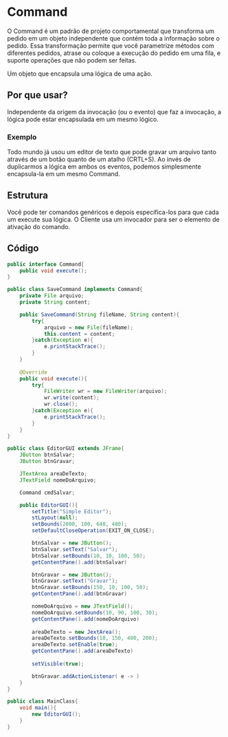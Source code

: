 # Command
O Command é um padrão de projeto comportamental que transforma um pedido em um objeto independente que contém toda a informação sobre o pedido. Essa transformação permite que você parametrize métodos com diferentes pedidos, atrase ou coloque a execução do pedido em uma fila, e suporte operações que não podem ser feitas.

Um objeto que encapsula uma lógica de uma ação.

## Por que usar?
Independente da origem da invocação (ou o evento) que faz a invocação, a lógica pode estar encapsulada em um mesmo lógico.

### Exemplo
Todo mundo já usou um editor de texto que pode gravar um arquivo tanto através de um botão quanto de um atalho (CRTL+S). Ao invés de duplicarmos a lógica em ambos os eventos, podemos simplesmente encapsula-la em um mesmo Command.

## Estrutura
Você pode ter comandos genéricos e depois especifica-los para que cada um execute sua lógica. O Cliente usa um invocador para ser o elemento de ativação do comando.

## Código
```java
public interface Command{
    public void execute();
}
```

```java
public class SaveCommand implements Command{
    private File arquivo;
    private String content;

    public SaveCommand(String fileName, String content){
        try{
            arquivo = new File(fileName);
            this.content = content;
        }catch(Exception e){
            e.printStackTrace();
        }
    }
    
    @Override
    public void execute(){
        try{
            FileWriter wr = new FileWriter(arquivo);
            wr.write(content);
            wr.close();
        }catch(Exception e){
            e.printStackTrace();
        }
    }
}
```

```java
public class EditorGUI extends JFrame{
    JButton btnSalvar;
    JButton btnGravar;

    JTextArea areaDeTexto;
    JTextField nomeDoArquivo;

    Command cmdSalvar;

    public EditorGUI(){
        setTitle("Simple Editor");
        stLayout(null);
        setBounds(2000, 100, 640, 480);
        setDefaultCloseOperation(EXIT_ON_CLOSE);

        btnSalvar = new JButton();
        btnSalvar.setText("Salvar");
        btnSalvar.setBounds(10, 10, 100, 50);
        getContentPane().add(btnSalvar)

        btnGravar = new JButton();
        btnGravar.setText("Gravar");
        btnGravar.setBounds(150, 10, 100, 50);
        getContentPane().add(btnGravar)

        nomeDoArquivo = new JTextField();
        nomeDoArquivo.setBounds(10, 90, 100, 30);
        getContentPane().add(nomeDoArquivo)
        
        areaDeTexto = new JextArea();
        areaDeTexto.setBounds(10, 150, 400, 200);
        areaDeTexto.setEnable(true);
        getContentPane().add(areaDeTexto)
        
        setVisible(true);

        btnGravar.addActionListenar( e -> )
    }
}
```

```java
public class MainClass{
    void main(){
        new EditorGUI();
    }
}
```
